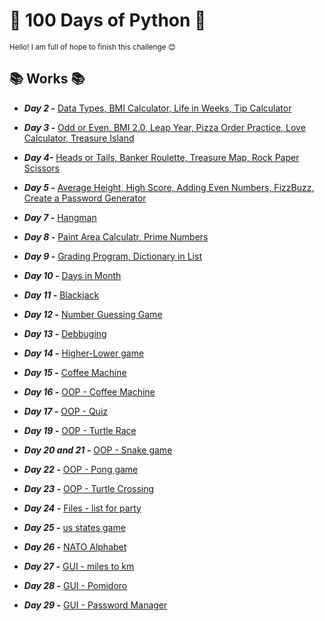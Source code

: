 

<h1> 🐍 100 Days of Python 🐍</h1>	
<sup>Hello! I am full of hope to finish this challenge 😊 
 </sup>

<h2> 📚 Works 📚</h2>

- ***Day 2 -*** [Data Types, BMI Calculator, Life in Weeks, Tip Calculator](https://github.com/BeniaB3/Python----100-days/tree/main/day2)


- ***Day 3 -*** [Odd or Even, BMI 2.0, Leap Year, Pizza Order Practice, Love Calculator, Treasure Island](https://github.com/BeniaB3/Python----100-days/tree/main/day3)


- ***Day 4-*** [Heads or Tails, Banker Roulette, Treasure Map, Rock Paper Scissors](https://github.com/BeniaB3/Python----100-days/tree/main/day4)


- ***Day 5 -*** [Average Height, High Score, Adding Even Numbers, FizzBuzz, Create a Password Generator](https://github.com/BeniaB3/Python----100-days/tree/main/day5)


- ***Day 7 -*** [Hangman](https://github.com/BeniaB3/Python----100-days/tree/main/day7)


- ***Day 8 -*** [Paint Area Calculatr, Prime Numbers](https://github.com/BeniaB3/Python----100-days/tree/main/day8)


- ***Day 9 -*** [Grading Program, Dictionary in List](https://github.com/BeniaB3/Python----100-days/tree/main/day9)


- ***Day 10 -*** [Days in Month](https://github.com/BeniaB3/Python----100-days/tree/main/day10)


- ***Day 11 -*** [Blackjack](https://github.com/BeniaB3/Python----100-days/tree/main/day11)


- ***Day 12 -*** [Number Guessing Game](https://github.com/BeniaB3/Python----100-days/tree/main/day12)


- ***Day 13 -*** [Debbuging](https://github.com/BeniaB3/Python----100-days/tree/main/day13)


- ***Day 14 -*** [Higher-Lower game](https://github.com/BeniaB3/Python----100-days/tree/main/day14)


- ***Day 15 -*** [Coffee Machine](https://github.com/BeniaB3/Python----100-days/tree/main/day15)


- ***Day 16 -*** [OOP - Coffee Machine](https://github.com/BeniaB3/Python----100-days/tree/main/day16)


- ***Day 17 -*** [OOP - Quiz](https://github.com/BeniaB3/Python----100-days/tree/main/day17)


- ***Day 19 -*** [OOP - Turtle Race](https://github.com/BeniaB3/Python----100-days/tree/main/day19)


- ***Day 20 and 21 -*** [OOP - Snake game](https://github.com/BeniaB3/Python----100-days/tree/main/day20)


- ***Day 22 -*** [OOP - Pong game](https://github.com/BeniaB3/Python----100-days/tree/main/day22)


- ***Day 23 -*** [OOP - Turtle Crossing](https://github.com/BeniaB3/Python----100-days/tree/main/day23)


- ***Day 24 -*** [Files - list for party](https://github.com/BeniaB3/Python----100-days/tree/main/day24)


- ***Day 25 -*** [us states game](https://github.com/BeniaB3/Python----100-days/tree/main/day25)


- ***Day 26 -*** [NATO Alphabet](https://github.com/BeniaB3/Python----100-days/tree/main/day26)


- ***Day 27 -*** [GUI - miles to km](https://github.com/BeniaB3/Python----100-days/tree/main/day27)


- ***Day 28 -*** [GUI - Pomidoro](https://github.com/BeniaB3/Python----100-days/tree/main/day28)

- ***Day 29 -*** [GUI - Password Manager](https://github.com/BeniaB3/Python----100-days/tree/main/day29)
